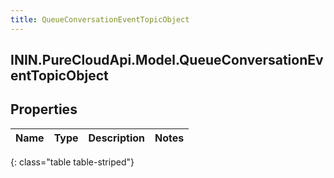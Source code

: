 ```yaml
---
title: QueueConversationEventTopicObject
---
```

## ININ.PureCloudApi.Model.QueueConversationEventTopicObject

## Properties

|Name | Type | Description | Notes|
|------------ | ------------- | ------------- | -------------|
{: class="table table-striped"}


